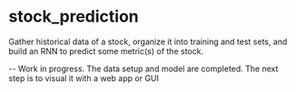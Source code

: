 # stock_prediction

Gather historical data of a stock, organize it into training and test sets, and build an RNN to predict some metric(s) of the stock.

-- Work in progress. The data setup and model are completed. The next step is to visual it with a web app or GUI
